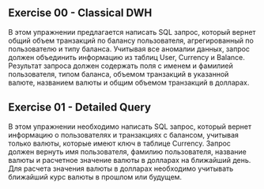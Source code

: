 ## Exercise 00 - Classical DWH 
В этом упражнении предлагается написать SQL запрос, который вернет общий объем транзакций по балансу пользователя, агрегированный по пользователю и типу баланса. Учитывая все аномалии данных, запрос должен объединить информацию из таблиц User, Currency и Balance. Результат запроса должен содержать поля с именем и фамилией пользователя, типом баланса, объемом транзакций в указанной валюте, названием валюты и общим объемом транзакций в долларах.

## Exercise 01 - Detailed Query
В этом упражнении необходимо написать SQL запрос, который вернет информацию о пользователях и транзакциях с балансом, учитывая только валюты, которые имеют ключ в таблице Currency. Запрос должен вернуть имя пользователя, фамилию пользователя, название валюты и расчетное значение валюты в долларах на ближайший день. Для расчета значения валюты в долларах необходимо учитывать ближайший курс валюты в прошлом или будущем.

